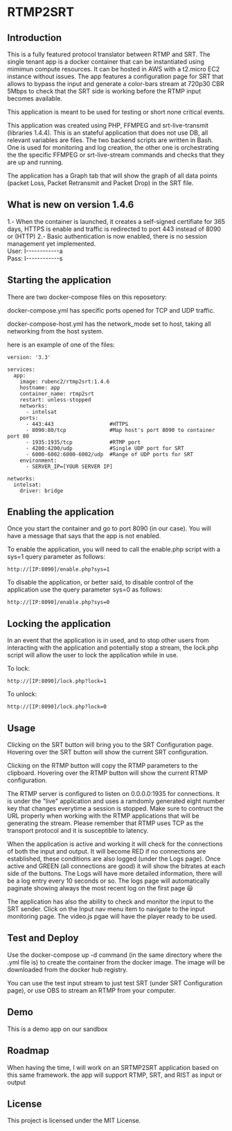 # RTMP2SRT

## Introduction

This is a fully featured protocol translator between RTMP and SRT. The single tenant app is a docker container that can be instantiated using mimimun compute resources. It can be hosted in AWS with a t2.micro EC2 instance without issues. The app features a configuration page for SRT that allows to bypass the input and generate a color-bars stream at 720p30 CBR 5Mbps to check that the SRT side is working before the RTMP input becomes available.

This application is meant to be used for testing or short none critical events.

This application was created using PHP, FFMPEG and srt-live-transmit (libraries 1.4.4). This is an stateful application that does not use DB, all relevant variables are files. The two backend scripts are written in Bash. One is used for monitoring and log creation, the other one is orchestrating the the specific FFMPEG or srt-live-stream commands and checks that they are up and running.

The application has a Graph tab that will show the graph of all data points (packet Loss, Packet Retransmit and Packet Drop) in the SRT file.

## What is new on version 1.4.6

1.- When the container is launched, it creates a self-signed certifiate for 365 days, HTTPS is enable and traffic is redirected to port 443 instead of 8090 or (HTTP)
2.- Basic authentication is now enabled, there is no session management yet implemented.<br>
User: I------------a<br>
Pass: I------------s

## Starting the application

There are two docker-compose files on this reposetory:

docker-compose.yml has specific ports opened for TCP and UDP traffic.

docker-compose-host.yml has the network_mode set to host, taking all networking from the host system.

here is an example of one of the files:

```
version: '3.3'

services:
  app:
    image: rubenc2/rtmp2srt:1.4.6
    hostname: app
    container_name: rtmp2srt
    restart: unless-stopped
    networks:
      - intelsat
    ports:
      - 443:443                  #HTTPS
      - 8090:80/tcp              #Map host's port 8090 to container port 80
      - 1935:1935/tcp            #RTMP port
      - 4200:4200/udp            #Single UDP port for SRT
      - 6000-6002:6000-6002/udp  #Range of UDP ports for SRT
    environment:
      - SERVER_IP=[YOUR SERVER IP]

networks:
  intelsat:
    driver: bridge
```

## Enabling the application

Once you start the container and go to port 8090 (in our case). You will have a message that says that the app is not enabled.

To enable the application, you will need to call the enable.php script with a sys=1 query parameter as follows:

```http://[IP:8090]/enable.php?sys=1```

To disable the application, or better said, to disable control of the application use the query parameter sys=0 as follows:

```http://[IP:8090]/enable.php?sys=0```

## Locking the application

In an event that the application is in used, and to stop other users from interacting with the application and potentially stop a stream, the lock.php script will allow the user to lock the application while in use.

To lock:

```http://[IP:8090]/lock.php?lock=1```

To unlock:

```http://[IP:8090]/lock.php?lock=0```

## Usage

Clicking on the SRT button will bring you to the SRT Configuration page. Hovering over the SRT button will show the current SRT configuration.

Clicking on the RTMP button will copy the RTMP parameters to the clipboard. Hovering over the RTMP button will show the current RTMP configuration.

The RTMP server is configured to listen on 0.0.0.0:1935 for connections. It is under the "live" application and uses a ramdomly generated eight number key that changes everytime a session is stopped. Make sure to contruct the URL properly when working with the RTMP applications that will be generating the stream. Please remember that RTMP uses TCP as the transport protocol and it is susceptible to latency.

When the application is active and working it will check for the connections of both the input and output. It will become RED if no connections are established, these conditions are also logged (under the Logs page). Once active and GREEN (all connections are good) it will show the bitrates at each side of the buttons. The Logs will have more detailed information, there will be a log entry every 10 seconds or so. The logs page will automatically paginate showing always the most recent log on the first page 😃

The application has also the ability to check and monitor the input to the SRT sender. Click on the Input nav menu item to navigate to the input monitoring page. The video.js pgae will have the player ready to be used.

## Test and Deploy

Use the docker-compose up -d command (in the same directory where the .yml file is) to create the container from the docker image. The image will be downloaded from the docker hub registry.

You can use the test input stream to just test SRT (under SRT Configuration page), or use OBS to stream an RTMP from your computer.

## Demo

This is a demo app on our sandbox

## Roadmap

When having the time, I will work on an SRTMP2SRT application based on this same framework. the app will support RTMP, SRT, and RIST as input or output

## License

This project is licensed under the MIT License.


